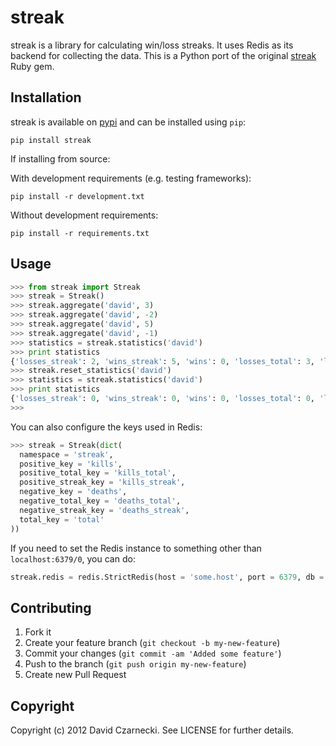# streak

streak is a library for calculating win/loss streaks. It uses Redis as its backend for collecting the data. 
This is a Python port of the original [streak](https://github.com/czarneckid/streak) Ruby gem.

## Installation

streak is available on [pypi](http://pypi.python.org/pypi/streak) and can be installed using `pip`:

```
pip install streak
```

If installing from source:

With development requirements (e.g. testing frameworks):

```
pip install -r development.txt
```

Without development requirements:

```
pip install -r requirements.txt
```

## Usage

```python
>>> from streak import Streak
>>> streak = Streak()
>>> streak.aggregate('david', 3)
>>> streak.aggregate('david', -2)
>>> streak.aggregate('david', 5)
>>> streak.aggregate('david', -1)
>>> statistics = streak.statistics('david')
>>> print statistics
{'losses_streak': 2, 'wins_streak': 5, 'wins': 0, 'losses_total': 3, 'losses': 1, 'wins_total': 8, 'total': 11}
>>> streak.reset_statistics('david')
>>> statistics = streak.statistics('david')
>>> print statistics
{'losses_streak': 0, 'wins_streak': 0, 'wins': 0, 'losses_total': 0, 'losses': 0, 'wins_total': 0, 'total': 0}
>>> 
```

You can also configure the keys used in Redis:

```python
>>> streak = Streak(dict(
  namespace = 'streak',
  positive_key = 'kills',
  positive_total_key = 'kills_total',
  positive_streak_key = 'kills_streak',
  negative_key = 'deaths',
  negative_total_key = 'deaths_total',
  negative_streak_key = 'deaths_streak',
  total_key = 'total'
))
```

If you need to set the Redis instance to something other than `localhost:6379/0`, you can do:

```python
streak.redis = redis.StrictRedis(host = 'some.host', port = 6379, db = 7)
```

## Contributing

1. Fork it
2. Create your feature branch (`git checkout -b my-new-feature`)
3. Commit your changes (`git commit -am 'Added some feature'`)
4. Push to the branch (`git push origin my-new-feature`)
5. Create new Pull Request

## Copyright

Copyright (c) 2012 David Czarnecki. See LICENSE for further details.
